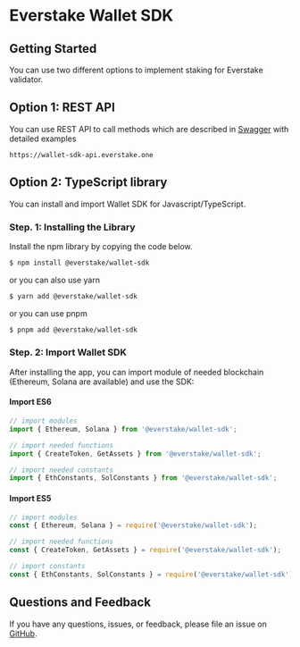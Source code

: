 # Everstake Wallet SDK

## Getting Started

You can use two different options to implement staking for Everstake validator.

## Option 1: REST API

You can use REST API to call methods which are described in [Swagger](https://wallet-sdk-api.everstake.one/swagger/) with detailed examples

```
https://wallet-sdk-api.everstake.one
```

## Option 2: TypeScript library

You can install and import Wallet SDK for Javascript/TypeScript.

### Step. 1: Installing the Library

Install the npm library by copying the code below.

```sh
$ npm install @everstake/wallet-sdk
```

or you can also use yarn

```sh
$ yarn add @everstake/wallet-sdk
```

or you can use pnpm

```sh
$ pnpm add @everstake/wallet-sdk
```

### Step. 2: Import Wallet SDK

After installing the app, you can import module of needed blockchain (Ethereum, Solana are available) and use the SDK:

#### Import ES6

```ts
// import modules
import { Ethereum, Solana } from '@everstake/wallet-sdk';

// import needed functions
import { CreateToken, GetAssets } from '@everstake/wallet-sdk';

// import needed constants
import { EthConstants, SolConstants } from '@everstake/wallet-sdk';
```

#### Import ES5

```ts
// import modules
const { Ethereum, Solana } = require('@everstake/wallet-sdk');

// import needed functions
const { CreateToken, GetAssets } = require('@everstake/wallet-sdk');

// import constants
const { EthConstants, SolConstants } = require('@everstake/wallet-sdk');
```

## Questions and Feedback

If you have any questions, issues, or feedback, please file an issue
on [GitHub](https://github.com/everstake/wallet-sdk/issues).
